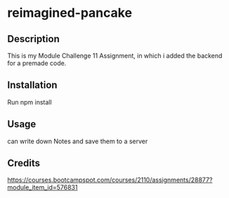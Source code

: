 # reimagined-pancake

## Description

This is my Module Challenge 11 Assignment, in which i added the backend for a premade code.

## Installation

Run npm install

## Usage

can write down Notes and save them to a server

## Credits 

https://courses.bootcampspot.com/courses/2110/assignments/28877?module_item_id=576831
